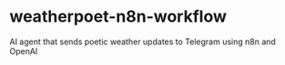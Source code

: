 # weatherpoet-n8n-workflow
AI agent that sends poetic weather updates to Telegram using n8n and OpenAI
